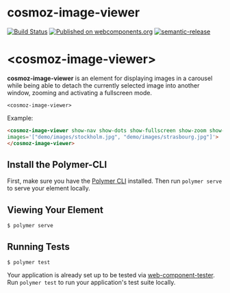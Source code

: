 cosmoz-image-viewer
===================

[![Build Status](https://github.com/Neovici/cosmoz-image-viewer/workflows/Github%20CI/badge.svg)](https://github.com/Neovici/cosmoz-image-viewer/actions?workflow=Github+CI)
[![Published on webcomponents.org](https://img.shields.io/badge/webcomponents.org-published-blue.svg)](https://www.webcomponents.org/element/Neovici/cosmoz-image-viewer)
[![semantic-release](https://img.shields.io/badge/%20%20%F0%9F%93%A6%F0%9F%9A%80-semantic--release-e10079.svg)](https://github.com/semantic-release/semantic-release)

# &lt;cosmoz-image-viewer&gt;

**cosmoz-image-viewer** is an element for displaying images in a carousel while
being able to detach the currently selected image into another window, zooming
and activating a fullscreen mode.

`<cosmoz-image-viewer>`

Example:

<!--
```
<custom-element-demo>
  <template>
    <script src="../webcomponentsjs/webcomponents-lite.js"></script>
    <link rel="import" href="cosmoz-image-viewer.html">
    <next-code-block></next-code-block>
  </template>
</custom-element-demo>
```
-->
```html
<cosmoz-image-viewer show-nav show-dots show-fullscreen show-zoom show-detach
images='["demo/images/stockholm.jpg", "demo/images/strasbourg.jpg"]'>
</cosmoz-image-viewer>
```

## Install the Polymer-CLI

First, make sure you have the [Polymer CLI](https://www.npmjs.com/package/polymer-cli) installed. Then run `polymer serve` to serve your element locally.

## Viewing Your Element

```
$ polymer serve
```

## Running Tests

```
$ polymer test
```

Your application is already set up to be tested via [web-component-tester](https://github.com/Polymer/web-component-tester). Run `polymer test` to run your application's test suite locally.
